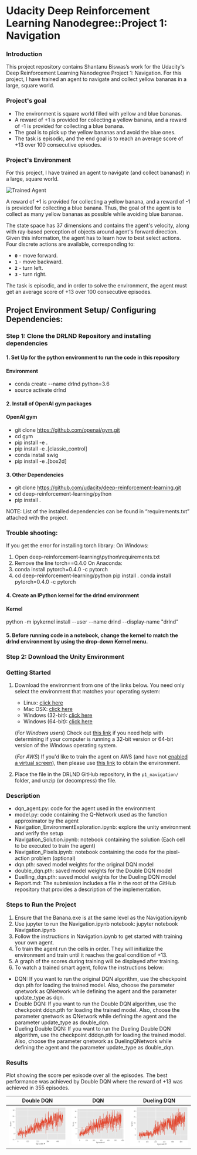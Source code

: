 [//]: # (Image References)

[image1]: https://user-images.githubusercontent.com/10624937/42135619-d90f2f28-7d12-11e8-8823-82b970a54d7e.gif "Trained Agent"

# Udacity Deep Reinforcement Learning Nanodegree::Project 1: Navigation

### Introduction

This project repository contains Shantanu Biswas’s work for the Udacity's Deep Reinforcement Learning Nanodegree Project 1: Navigation. For this project, I have trained an agent to navigate and collect yellow bananas in a large, square world.

### Project's goal
 - The environment is square world filled with yellow and blue bananas. 
 - A reward of +1 is provided for collecting a yellow banana, and a reward of -1 is provided for collecting a blue banana.
 - The goal is to pick up the yellow bananas and avoid the blue ones. 
 - The task is episodic, and the end goal is to reach an average score of +13 over 100 consecutive episodes.


### Project's Environment

For this project, I have trained an agent to navigate (and collect bananas!) in a large, square world.  

![Trained Agent][image1]

A reward of +1 is provided for collecting a yellow banana, and a reward of -1 is provided for collecting a blue banana.  Thus, the goal of the agent is to collect as many yellow bananas as possible while avoiding blue bananas.  

The state space has 37 dimensions and contains the agent's velocity, along with ray-based perception of objects around agent's forward direction.  Given this information, the agent has to learn how to best select actions.  Four discrete actions are available, corresponding to:
- **`0`** - move forward.
- **`1`** - move backward.
- **`2`** - turn left.
- **`3`** - turn right.

The task is episodic, and in order to solve the environment, the agent must get an average score of +13 over 100 consecutive episodes.

## Project Environment Setup/ Configuring Dependencies:

### Step 1: Clone the DRLND Repository and installing dependencies
#### 1. Set Up for the  python environment to run the code in this repository
#### Environment
 - conda create --name drlnd python=3.6
 - source activate drlnd

#### 2. Install of OpenAI gym packages
#### OpenAI gym
 - git clone https://github.com/openai/gym.git
 - cd gym
 - pip install -e .
 - pip install -e .[classic_control]
 - conda install swig
 - pip install -e .[box2d]

#### 3.  Other Dependencies
 - git clone https://github.com/udacity/deep-reinforcement-learning.git
 - cd deep-reinforcement-learning/python
 - pip install .

NOTE: List of the installed dependencies can be found in “requirements.txt” attached with the project.

### Trouble shooting:

If you get the error for installing torch library:
On Windows:
1.	Open deep-reinforcement-learning\python\requirements.txt
2.	Remove the line torch==0.4.0
On Anaconda:
3.	conda install pytorch=0.4.0 -c pytorch
4.	cd deep-reinforcement-learning/python
pip install .
conda install pytorch=0.4.0 -c pytorch


#### 4. Create an IPython kernel for the drlnd environment
#### Kernel
python -m ipykernel install --user --name drlnd --display-name "drlnd"

#### 5. Before running code in a notebook, change the kernel to match the drlnd environment by using the drop-down Kernel menu.


### Step 2: Download the Unity Environment

### Getting Started

1. Download the environment from one of the links below.  You need only select the environment that matches your operating system:
    - Linux: [click here](https://s3-us-west-1.amazonaws.com/udacity-drlnd/P1/Banana/Banana_Linux.zip)
    - Mac OSX: [click here](https://s3-us-west-1.amazonaws.com/udacity-drlnd/P1/Banana/Banana.app.zip)
    - Windows (32-bit): [click here](https://s3-us-west-1.amazonaws.com/udacity-drlnd/P1/Banana/Banana_Windows_x86.zip)
    - Windows (64-bit): [click here](https://s3-us-west-1.amazonaws.com/udacity-drlnd/P1/Banana/Banana_Windows_x86_64.zip)
    
    (_For Windows users_) Check out [this link](https://support.microsoft.com/en-us/help/827218/how-to-determine-whether-a-computer-is-running-a-32-bit-version-or-64) if you need help with determining if your computer is running a 32-bit version or 64-bit version of the Windows operating system.

    (_For AWS_) If you'd like to train the agent on AWS (and have not [enabled a virtual screen](https://github.com/Unity-Technologies/ml-agents/blob/master/docs/Training-on-Amazon-Web-Service.md)), then please use [this link](https://s3-us-west-1.amazonaws.com/udacity-drlnd/P1/Banana/Banana_Linux_NoVis.zip) to obtain the environment.

2. Place the file in the DRLND GitHub repository, in the `p1_navigation/` folder, and unzip (or decompress) the file. 


### Description
 - dqn_agent.py: code for the agent used in the environment
 - model.py: code containing the Q-Network used as the function approximator by the agent
 - Navigation_EnvironmentExploration.ipynb: explore the unity environment and verify the setup
 - Navigation_Solution.ipynb: notebook containing the solution (Each cell to be executed to train the agent)
 - Navigation_Pixels.ipynb: notebook containing the code for the pixel-action problem (optional)
 - dqn.pth: saved model weights for the original DQN model
 - double_dqn.pth: saved model weights for the Double DQN model
 - Duelling_dqn.pth: saved model weights for the Dueling DQN model
 - Report.md: The submission includes a file in the root of the GitHub repository that provides a description of the implementation.



### Steps to Run the Project

1. Ensure that the Banana.exe is at the same level as the Navigation.ipynb
2. Use jupyter to run the Navigation.ipynb notebook: jupyter notebook Navigation.ipynb
3. Follow the instructions in Navigation.ipynb to get started with training your own agent.
4. To train the agent run the cells in order. They will initialize the environment and train until it reaches the goal condition of +13.
5. A graph of the scores during training will be displayed after training.
6. To watch a trained smart agent, follow the instructions below:
 - DQN: If you want to run the original DQN algorithm, use the checkpoint dqn.pth for loading the trained model. Also, choose the parameter qnetwork as QNetwork while defining the agent and the parameter update_type as dqn.
 - Double DQN: If you want to run the Double DQN algorithm, use the checkpoint ddqn.pth for loading the trained model. Also, choose the parameter qnetwork as QNetwork while defining the agent and the parameter update_type as double_dqn.
 - Dueling Double DQN: If you want to run the Dueling Double DQN algorithm, use the checkpoint dddqn.pth for loading the trained model. Also, choose the parameter qnetwork as DuelingQNetwork while defining the agent and the parameter update_type as double_dqn.


###  Results
Plot showing the score per episode over all the episodes.
The best performance was achieved by Double DQN where the reward of +13 was achieved in 355 episodes. 

| Double DQN                                 | DQN                                | Dueling DQN                                         |
| ------------------------------------------ | ---------------------------------- | --------------------------------------------------- |
| ![double-dqn](results/double_dqn_new_scores.png) | ![dqn](results/dqn_new_scores.png) | ![dueling double dqn](results/duelling_dqn_new_scores.png) |

